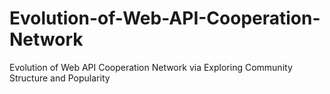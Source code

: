 # Evolution-of-Web-API-Cooperation-Network
Evolution of Web API Cooperation Network via Exploring Community Structure and Popularity
